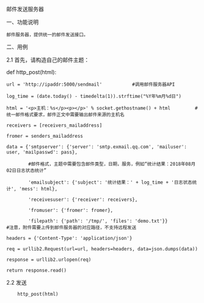 邮件发送服务器

一、功能说明

    邮件服务器，提供统一的邮件发送接口。

二、用例

2.1 首先，请构造自己的邮件主题：

    
def http_post(html):

    url = 'http://ipaddr:5000/sendmail'           #调用邮件服务器API

    log_time = (date.today() - timedelta(1)).strftime("%Y年%m月%d日")  

    html = '<p>主机：%s</p><p></p>' % socket.gethostname() + html         #统一邮件格式要求，邮件正文中需要输出邮件来源的主机名

    receivers = [receivers_mailaddress]

    fromer = senders_mailaddress

    data = {'smtpserver': {'server': 'smtp.exmail.qq.com', 'mailuser': user, 'mailpasswd': pass},

            #邮件格式，主题中需要包含邮件类型，日期，服务，例如“统计结果：2018年08月02日日志状态统计”

            'emailsubject': {'subject': '统计结果：' + log_time + '日志状态统计', 'mess': html},

            'receivesuser': {'receiver': receivers},

            'fromuser': {'fromer': fromer},

            'filepath': {'path': '/tmp/', 'files': 'demo.txt'}}           #注意，附件需要上传到邮件服务器的对应路径，不支持远程发送

    headers = {'Content-Type': 'application/json'}

    req = urllib2.Request(url=url, headers=headers, data=json.dumps(data))

    response = urllib2.urlopen(req)

    return response.read()


2.2 发送

        http_post(html)
